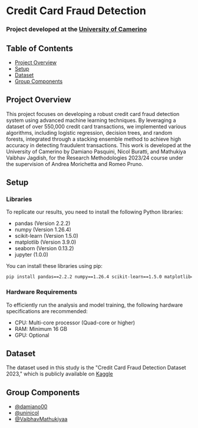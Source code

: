 # Credit Card Fraud Detection
### Project developed at the [University of Camerino](https://www.unicam.it/en/home)

## Table of Contents

- [Project Overview](#project-overview)
- [Setup](#setup)
- [Dataset](#dataset)
- [Group Components](#members)

## Project Overview

<a name="project-overview"></a>

This project focuses on developing a robust credit card fraud detection system using advanced machine learning techniques. By leveraging a dataset of over 550,000 credit card transactions, we implemented various algorithms, including logistic regression, decision trees, and random forests, integrated through a stacking ensemble method to achieve high accuracy in detecting fraudulent transactions. This work is developed at the University of Camerino by Damiano Pasquini, Nicol Buratti, and Mathukiya Vaibhav Jagdish, for the Research Methodologies 2023/24 course under the supervision of Andrea Morichetta and Romeo Pruno.

## Setup

<a name="setup"></a>

### Libraries
To replicate our results, you need to install the following Python libraries:

- pandas (Version 2.2.2)
- numpy (Version 1.26.4)
- scikit-learn (Version 1.5.0)
- matplotlib (Version 3.9.0)
- seaborn (Version 0.13.2)
- jupyter (1.0.0)

You can install these libraries using pip:
```bash
pip install pandas==2.2.2 numpy==1.26.4 scikit-learn==1.5.0 matplotlib==3.9.0 seaborn==0.13.2 jupyter==1.0.0
```

### Hardware Requirements
To efficiently run the analysis and model training, the following hardware specifications are recommended:
- CPU: Multi-core processor (Quad-core or higher)
- RAM: Minimum 16 GB
- GPU: Optional

## Dataset

<a name="dataset"></a>

The dataset used in this study is the "Credit Card Fraud Detection Dataset 2023," which is publicly available on [Kaggle](https://www.kaggle.com/datasets/nelgiriyewithana/credit-card-fraud-detection-dataset-2023)

## Group Components

<a name="members"></a>

- [@damiano00](https://www.github.com/damiano00)
- [@uninicol](https://www.github.com/uninicol)
- [@VaibhavMathukiyaa](https://www.github.com/VaibhavMathukiyaa)
